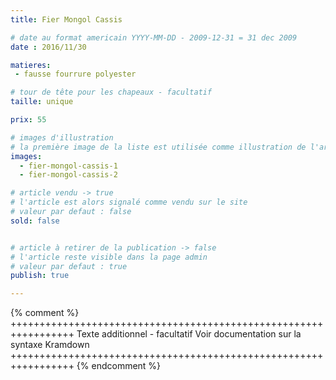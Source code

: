 ```yaml
---
title: Fier Mongol Cassis

# date au format americain YYYY-MM-DD - 2009-12-31 = 31 dec 2009
date : 2016/11/30

matieres:
 - fausse fourrure polyester

# tour de tête pour les chapeaux - facultatif
taille: unique

prix: 55

# images d'illustration
# la première image de la liste est utilisée comme illustration de l'article dans les pages de listing.
images:
  - fier-mongol-cassis-1
  - fier-mongol-cassis-2

# article vendu -> true
# l'article est alors signalé comme vendu sur le site
# valeur par defaut : false
sold: false


# article à retirer de la publication -> false
# l'article reste visible dans la page admin
# valeur par defaut : true
publish: true

---
```

{% comment %} +++++++++++++++++++++++++++++++++++++++++++++++++++++++++++++++++
              Texte additionnel - facultatif
              Voir documentation sur la syntaxe Kramdown
+++++++++++++++++++++++++++++++++++++++++++++++++++++++++++++++++ {% endcomment %}
